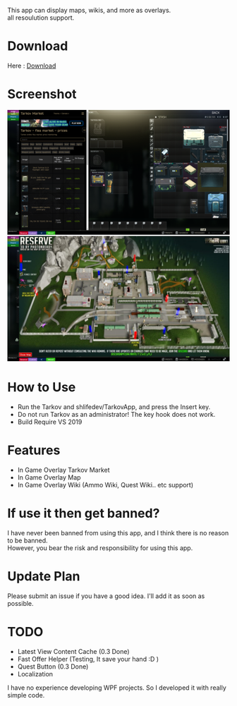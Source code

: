 This app can display maps, wikis, and more as overlays.  
all resoulution support.

# Download
 Here : [Download](https://github.com/shlifedev/TarkovApp/releases)
 
# Screenshot
![screen_shot1](https://github.com/shlifedev/TarkovApp/blob/master/scr1.png?raw=true)
![screen_shot2](https://github.com/shlifedev/TarkovApp/blob/master/scr2.png?raw=true)

# How to Use
 * Run the Tarkov and shlifedev/TarkovApp, and press the Insert key.
 * Do not run Tarkov as an administrator! The key hook does not work.
 * Build Require VS 2019
 
# Features
 - In Game Overlay Tarkov Market
 - In Game Overlay Map
 - In Game Overlay Wiki (Ammo Wiki, Quest Wiki.. etc support)
 
# If use it then get banned?
 I have never been banned from using this app, and I think there is no reason to be banned.  
 However, you bear the risk and responsibility for using this app.

# Update Plan
 Please submit an issue if you have a good idea.
 I'll add it as soon as possible.

# TODO
 * Latest View Content Cache (0.3 Done)
 * Fast Offer Helper (Testing, It save your hand :D )
 * Quest Button (0.3 Done)
 * Localization
 
 
I have no experience developing WPF projects. So I developed it with really simple code. 

